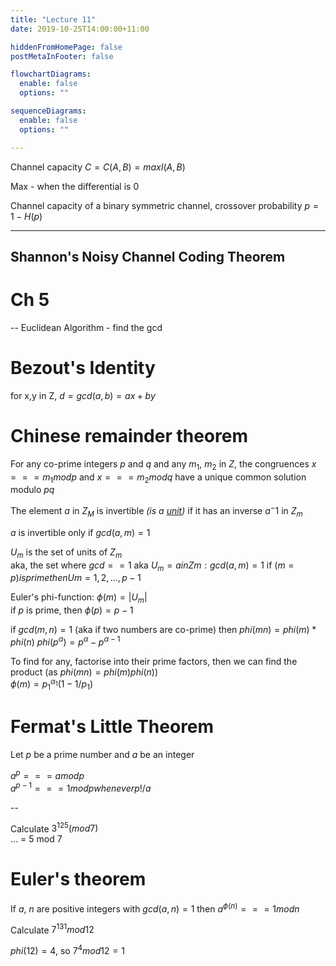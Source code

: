 ```yaml
---
title: "Lecture 11"
date: 2019-10-25T14:00:00+11:00

hiddenFromHomePage: false
postMetaInFooter: false

flowchartDiagrams:
  enable: false
  options: ""

sequenceDiagrams: 
  enable: false
  options: ""

---
```


Channel capacity $C = C(A,B) = max I(A,B)$

Max - when the differential is 0

Channel capacity of a binary symmetric channel, crossover probability $p = 1 - H(p)$

---

Shannon's Noisy Channel Coding Theorem
---


# Ch 5

-- Euclidean Algorithm - find the gcd

# Bezout's Identity

for x,y in Z, $d = gcd(a,b) = ax + by$

# Chinese remainder theorem

For any co-prime integers $p$ and $q$ and any $m_1$, $m_2$ in $Z$, the congruences $x === m_1 mod p$ and $x === m_2 mod q$ have a unique common solution modulo $pq$

The element $a$ in $Z_M$ is invertible _(is a [unit](../units.md))_ if it has an inverse $a^-1$ in $Z_m$

$a$ is invertible only if $gcd(a,m) = 1$

$U_m$ is the set of units of $Z_m$  
aka, the set where $gcd == 1$
  aka $U_m = {a in Zm : gcd(a,m) = 1}$
  if $(m = p) is prime then Um = {1,2,...,p-1}$

Euler's phi-function: $\phi(m) = |U_m|$  
if $p$ is prime, then $\phi(p) = p - 1$

if $gcd(m,n) = 1$ (aka if two numbers are co-prime) then $phi(mn) = phi(m) * phi(n)$
$phi(p^\alpha) = p^\alpha - p^{\alpha-1}$

To find for any, factorise into their prime factors, then we can find the product (as $phi(mn) = phi(m)phi(n))$  
$\phi(m) = p_1^{\alpha_1}(1-1/p_1)$

# Fermat's Little Theorem

Let $p$ be a prime number and $a$ be an integer

$a^p === a mod p$  
$a^{p-1} === 1 mod p whenever p !/ a$

--

Calculate $3^125 (mod 7)$  
... = 5 mod 7

# Euler&apos;s theorem

If $a$, $n$ are positive integers with $gcd(a,n) = 1$ then $a^{\phi(n)} === 1 mod n$

Calculate $7^131 mod 12$

$phi(12) = 4$, so $7^4 mod 12 = 1$

